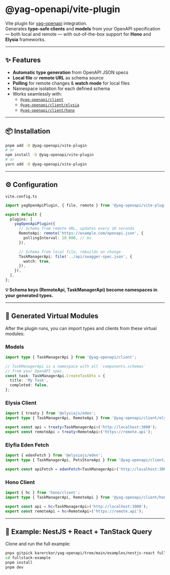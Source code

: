 # @yag-openapi/vite-plugin

Vite plugin for [yag-openapi](https://github.com/karerckor/yag-openapi) integration.  
Generates **type-safe clients** and **models** from your OpenAPI specification — both local and remote — with out-of-the-box support for **Hono** and **Elysia** frameworks.

---

## ✨ Features
- **Automatic type generation** from OpenAPI JSON specs
- **Local file** or **remote URL** as schema source
- **Polling** for remote changes & **watch mode** for local files
- Namespace isolation for each defined schema
- Works seamlessly with:
  - [`@yag-openapi/client`](#models)
  - [`@yag-openapi/client/elysia`](#elysia-client)
  - [`@yag-openapi/client/hono`](#hono-client)

---

## 📦 Installation

```bash
pnpm add -D @yag-openapi/vite-plugin
# or
npm install -D @yag-openapi/vite-plugin
# or
yarn add -D @yag-openapi/vite-plugin
```
---

## ⚙️ Configuration

`vite.config.ts`

```typescript
import yagOpenApiPlugin, { file, remote } from '@yag-openapi/vite-plugin';

export default {
  plugins: [
    yagOpenApiPlugin({
      // Schema from remote URL, updates every 10 seconds
      RemoteApi: remote('https://example.com/openapi.json', {
        pollingInterval: 10_000, // ms
      }),

      // Schema from local file, rebuilds on change
      TaskManagerApi: file('../api/swagger-spec.json', {
        watch: true,
      }),
    }),
  ],
};
```

**💡 Schema keys (RemoteApi, TaskManagerApi) become namespaces in your generated types.**

---

## 📂 Generated Virtual Modules
After the plugin runs, you can import types and clients from these virtual modules:

### Models

```typescript
import type { TaskManagerApi } from '@yag-openapi/client';

// TaskManagerApi is a namespace with all `components.schemas`
// from your OpenAPI spec.
const task: TaskManagerApi.CreateTaskDto = {
  title: 'My Task',
  completed: false,
};
```

### Elysia Client

```typescript
import { treaty } from '@elysiajs/eden';
import type { TaskManagerApi, RemoteApi } from '@yag-openapi/client/elysia';

export const api = treaty<TaskManagerApi>('http://localhost:3000');
export const remoteApi = treaty<RemoteApi>('https://remote.api');
```

### Elyfia Eden Fetch

```typescript
import { edenFetch } from '@elysiajs/eden';
import type { TaskManagerApi, PetsStoreApi } from '@yag-openapi/client/elysia';

export const apiFetch = edenFetch<TaskManagerApi>('http://localhost:3000');
```

### Hono Client

```typescript
import { hc } from 'hono/client';
import type { TaskManagerApi, RemoteApi } from '@yag-openapi/client/hono';

export const api = hc<TaskManagerApi>('http://localhost:3000');
export const remoteApi = hc<RemoteApi>('https://remote.api');
```

--- 

## 🚀 Example: NestJS + React + TanStack Query

Clone and run the full example:

```bash
pnpx gitpick karerckor/yag-openapi/tree/main/examples/nestjs-react fullstack-example
cd fullstack-example
pnpm install
pnpm dev
```